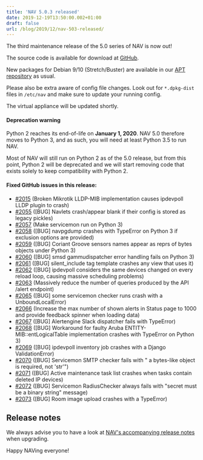 ```yaml
---
title: 'NAV 5.0.3 released'
date: 2019-12-19T13:50:00.002+01:00
draft: false
url: /blog/2019/12/nav-503-released/
---
```


The third maintenance release of the 5.0 series of NAV is now out!

The source code is available for download at [GitHub](https://github.com/UNINETT/nav/releases).

New packages for Debian 9/10 (Stretch/Buster) are available in our [APT repository](https://nav.uninett.no/install-instructions/#debian) as usual.

Please also be extra aware of config file changes. Look out for `*.dpkg-dist` files in `/etc/nav` and make sure to update your running config.

The virtual appliance will be updated shortly.

#### Deprecation warning

Python 2 reaches its end-of-life on **January 1, 2020**. NAV 5.0 therefore moves to Python 3, and as such, you will need at least Python 3.5 to run NAV.

Most of NAV will still run on Python 2 as of the 5.0 release, but from this point, Python 2 will be deprecated and we will start removing code that exists solely to keep compatibility with Python 2.

#### Fixed GitHub issues in this release:

*   [#2015](https://github.com/Uninett/nav/issues/2015) (Broken Mikrotik LLDP-MIB implementation causes ipdevpoll LLDP plugin to crash)
*   [#2055](https://github.com/Uninett/nav/pull/2055) (\[BUG\] Navlets crash/appear blank if their config is stored as legacy pickles)
*   [#2057](https://github.com/Uninett/nav/pull/2057) (Make servicemon run on Python 3)
*   [#2058](https://github.com/Uninett/nav/issues/2058) (\[BUG\] navpgdump crashes with TypeError on Python 3 if exclusion options are provided)
*   [#2059](https://github.com/Uninett/nav/pull/2059) (\[BUG\] Coriant Groove sensors names appear as reprs of bytes objects under Python 3)
*   [#2060](https://github.com/Uninett/nav/issues/2060) (\[BUG\] smsd gammudispatcher error handling fails on Python 3)
*   [#2061](https://github.com/Uninett/nav/issues/2061) (\[BUG\] silent\_include tag template crashes any view that uses it)
*   [#2062](https://github.com/Uninett/nav/issues/2062) (\[BUG\] ipdevpoll considers the same devices changed on every reload loop, causing massive scheduling problems)
*   [#2063](https://github.com/Uninett/nav/pull/2063) (Massively reduce the number of queries produced by the API /alert endpoint)
*   [#2065](https://github.com/Uninett/nav/issues/2065) (\[BUG\] some servicemon checker runs crash with a UnboundLocalError)
*   [#2066](https://github.com/Uninett/nav/pull/2066) (Increase the max number of shown alerts in Status page to 1000 and provide feedback spinner when loading data)
*   [#2067](https://github.com/Uninett/nav/issues/2067) (\[BUG\] Alertengine Slack dispatcher fails with TypeError)
*   [#2068](https://github.com/Uninett/nav/issues/2068) (\[BUG\] Workaround for faulty Aruba ENTITY-MIB::entLogicalTable implementation crashes with TypeError on Python 3)
*   [#2069](https://github.com/Uninett/nav/issues/2069) (\[BUG\] ipdevpoll inventory job crashes with a Django ValidationError)
*   [#2070](https://github.com/Uninett/nav/issues/2070) (\[BUG\] Servicemon SMTP checker fails with " a bytes-like object is required, not 'str'")
*   [#2071](https://github.com/Uninett/nav/issues/2071) (\[BUG\] Active maintenance task list crashes when tasks contain deleted IP devices)
*   [#2072](https://github.com/Uninett/nav/issues/2072) (\[BUG\] Servicemon RadiusChecker always fails with "secret must be a binary string" message)
*   [#2073](https://github.com/Uninett/nav/issues/2073) (\[BUG\] Room image upload crashes with a TypeError)

Release notes
-------------

We always advise you to have a look at [NAV's accompanying release notes](https://nav.uninett.no/doc/5.0/release-notes.html#nav-5-0) when upgrading.

Happy NAVing everyone!